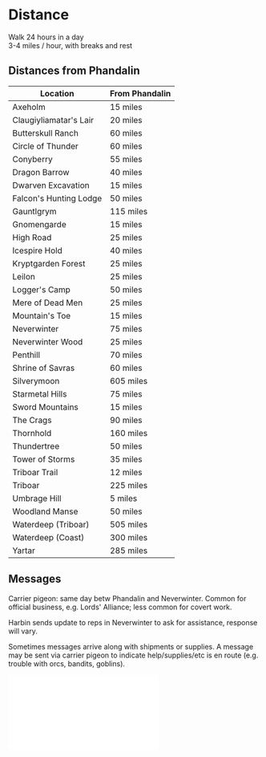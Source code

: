 # Distance

Walk 24 hours in a day  
3-4 miles / hour, with breaks and rest

## Distances from Phandalin

| Location               | From Phandalin |
| ---------------------- | -------------- |
| Axeholm                | 15 miles       | 
| Claugiyliamatar's Lair | 20 miles       |
| Butterskull Ranch      | 60 miles       |
| Circle of Thunder      | 60 miles       |
| Conyberry              | 55 miles       | 
| Dragon Barrow          | 40 miles       |
| Dwarven Excavation     | 15 miles       |
| Falcon's Hunting Lodge | 50 miles       |
| Gauntlgrym             | 115 miles      |
| Gnomengarde            | 15 miles       |
| High Road              | 25 miles       |
| Icespire Hold          | 40 miles       |
| Kryptgarden Forest     | 25 miles       |
| Leilon                 | 25 miles       |
| Logger's Camp          | 50 miles       |
| Mere of Dead Men       | 25 miles       |
| Mountain's Toe         | 15 miles       |
| Neverwinter            | 75 miles       |
| Neverwinter Wood       | 25 miles       |
| Penthill               | 70 miles       |
| Shrine of Savras       | 60 miles       |
| Silverymoon            | 605 miles      |
| Starmetal Hills        | 75 miles       |
| Sword Mountains        | 15 miles       |
| The Crags              | 90 miles       |
| Thornhold              | 160 miles      |
| Thundertree            | 50 miles       |
| Tower of Storms        | 35 miles       |
| Triboar Trail          | 12 miles       |
| Triboar                | 225 miles      |
| Umbrage Hill           | 5 miles        |
| Woodland Manse         | 50 miles       |
| Waterdeep (Triboar)    | 505 miles      |
| Waterdeep (Coast)      | 300 miles      |
| Yartar                 | 285 miles      |


## Messages

Carrier pigeon: same day betw Phandalin and Neverwinter. Common for official business, e.g. Lords' Alliance; less common for covert work. 

Harbin sends update to reps in Neverwinter to ask for assistance, response will vary.

Sometimes messages arrive along with shipments or supplies. A message may be sent via carrier pigeon to indicate help/supplies/etc is en route (e.g. trouble with orcs, bandits, goblins).

![Movement](../compendium/rules/movement.md#Movement)